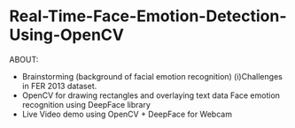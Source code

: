 # Real-Time-Face-Emotion-Detection-Using-OpenCV

ABOUT:
* Brainstorming (background of facial emotion recognition) 
(i)Challenges in FER 2013 dataset.
* OpenCV for drawing rectangles and overlaying text data Face emotion recognition using DeepFace library
* Live Video demo using OpenCV + DeepFace for Webcam


